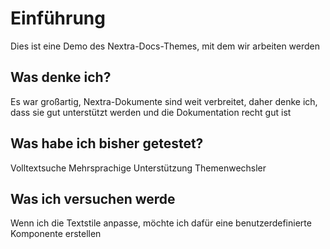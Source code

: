 # Einführung

Dies ist eine Demo des Nextra-Docs-Themes, mit dem wir arbeiten werden

## Was denke ich?
Es war großartig, Nextra-Dokumente sind weit verbreitet, daher denke ich, dass sie gut unterstützt werden und die Dokumentation recht gut ist

## Was habe ich bisher getestet?
Volltextsuche
Mehrsprachige Unterstützung
Themenwechsler

## Was ich versuchen werde
Wenn ich die Textstile anpasse, möchte ich dafür eine benutzerdefinierte Komponente erstellen